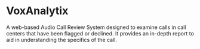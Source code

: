 # VoxAnalytix
A web-based Audio Call Review System designed to examine calls in call centers that have been flagged or declined. It provides an in-depth report to aid in understanding the specifics of the call.
